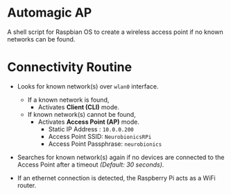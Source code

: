 # Automagic AP
A shell script for Raspbian OS to create a wireless access point if no known networks can be found.

# Connectivity Routine
- Looks for known network(s) over `wlan0` interface.
  - If a known network is found, 
    - Activates **Client (CLI)** mode.
  - If known network(s) cannot be found, 
    - Activates **Access Point (AP)** mode.
      - Static IP Address : `10.0.0.200`
      - Access Point SSID: `NeurobionicsRPi`
      - Access Point Passphrase: `neurobionics`
 
- Searches for known network(s) again if no devices are connected to the Access Point after a timeout *(Default: 30 seconds)*.
- If an ethernet connection is detected, the Raspberry Pi acts as a WiFi router.
